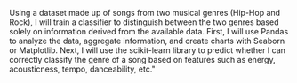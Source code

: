 
Using a dataset made up of songs from two musical genres (Hip-Hop and Rock), I will train a classifier to distinguish between the two genres based solely on information derived from the available data. First, I will use Pandas to analyze the data, aggregate information, and create charts with Seaborn or Matplotlib.
Next, I will use the scikit-learn library to predict whether I can correctly classify the genre of a song based on features such as energy, acousticness, tempo, danceability, etc."
